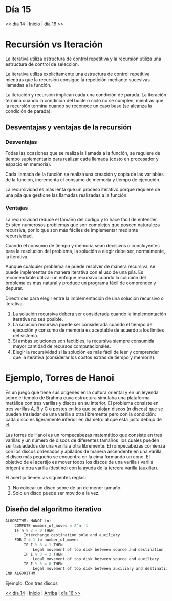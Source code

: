 # Día 15

[<< día 14](../14_day_recursion/14_day_recursion.md) | [Inicio](../README.md) | [día 16 >>](../16_day_sort/16_day_sort.md)

# Recursión vs Iteración

La iterativa utiliza estructura de control repetitiva y la recursión utiliza una estructura de control de selección.

La iterativa utiliza explícitamente una estructura de control repetitiva mientras que la recursión consigue la repetición mediante sucesivas llamadas a la función.

La iteración y recursión implican cada una condición de parada. La iteración termina cuando la condición del bucle o ciclo no se cumplen, mientras que la recursión termina cuando se reconoce un caso base (se alcanza la condición de parada).

## Desventajas y ventajas de la recursión

### **Desventajas**

Todas las ocasiones que se realiza la llamada a la función, se requiere de tiempo suplementario para realizar cada llamada (costo en procesador y espacio en memoria).

Cada llamada de la función se realiza una creación y copia de las variables de la función, incrementa el consumo de memoria y tiempo de ejecución.

La recursividad es más lenta que un proceso iterativo porque requiere de una pila que gestione las llamadas realizadas a la función.

### **Ventajas**

La recursividad reduce el tamaño del código y lo hace fácil de entender. Existen numerosos problemas que son complejos que poseen naturaleza recursiva, por lo que son más fáciles de implementar mediante recursividad.

Cuando el consumo de tiempo y memoria sean decisivos o concluyentes para la resolución del problema, la solución a elegir debe ser, normalmente, la iterativa.

Aunque cualquier problema se puede resolver de manera recursiva, se puede implementar de manera iterativa con el uso de una pila. Es recomendable utilizar un enfoque recursivo cuando la solución del problema es más natural y produce un programa fácil de comprender y depurar.

Directrices para elegir entre la implementación de una solución recursivo o iterativa.

1. La solución recursiva deberá ser considerada cuando la implementación iterativa no sea posible.
2. La solución recursiva puede ser considerada cuando el tiempo de ejecución y consumo de memoria es aceptable de acuerdo a los limites del sistema.
3. Si ambas soluciones son factibles, la recursiva siempre consumida mayor cantidad de recursos computacionales.
4. Elegir la recursividad si la solución es más fácil de leer y comprender que la iterativa (considerar los costos extras de tiempo y memoria).

# Ejemplo, Torres de Hanoi

Es un juego que tiene sus orígenes en la cultura oriental y en un leyenda sobre el templo de Brahma cuya estructura simulaba una plataforma metálica con tres varillas y discos en su interior. El problema consiste en tres varillas A, B y C o postes en los que se alojan discos (n discos) que se pueden trasladar de una varilla a otra libremente pero con la condición: cada disco es ligeramente inferior en diámetro al que esta justo debajo de él.

Las torres de Hanoi es un rompecabezas matemático que consiste en tres varillas y un número de discos de diferentes tamaños  los cuales pueden ser trasladados de una varilla a otra libremente. El rompecabezas comienza con los discos ordenados y apilados de manera ascendente en una varilla, el disco más pequeño se encuentra en la cima formando un cono. El objetivo de el acertijo es mover todos los discos de una varilla ( varilla origen) a otra varilla (destino) con la ayuda de la tercera varilla (auxiliar).

El acertijo tienen las siguientes reglas:

1. No colocar un disco sobre de un de menor tamaño.
2. Solo un disco puede ser movido a la vez.

## **Diseño del algoritmo iterativo**

```c
ALGORITHM: HANOI (n)
	COMPUTE number_of_moves = 2^n -1 
	IF n % 2 = 0 THEN 
		Interchange destination pole and auxiliary
	FOR I = 1 to number_of_moves
		IF I % 3 = 1 THEN
			Legal movement of top disk between source and destination
		IF I % 3 = 2 THEN
			Legal movement of top disk between source and auxiliary
		IF I % 3 = 0 THEN
			Legal movement of top disk between auxiliary and destination
END ALGORITHM
```

Ejemplo: Con tres discos

[<< día 14](../14_day_recursion/14_day_recursion.md) | [Inicio](../README.md) | [Arriba](#día-15) | [día 16 >>](../16_day_sort/16_day_sort.md)